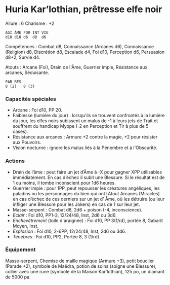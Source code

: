 # Huria Kar’lothian, prêtresse elfe noir

Allure : 6
Charisme : +2

	AGI	ÂME	FOR	INT	VIG
	d10	d10	d6	d8	d6

Compétences : Combat d8, Connaissance (Arcanes d6), Connaissance (Religion) d8, Discrétion d8, Escalade d4, Foi d10, Perception d6, Persuasion d8+2, Survie d4.

Atouts : Arcane (Foi), Drain de l'Âme, Guerrier impie, Résistance aux arcanes, Séduisante.

	PAR	RES
	8 (2)	8 (3)

### Capacités spéciales
- Arcane : Foi d10, PP 20.
- Faiblesse (lumière du jour) : lorsqu'ils se trouvent confrontés à la lumière du jour, les elfes noirs subissent un malus de -1 à leurs jets de Trait et souffrent du handicap Myope (-2 en Perception et Tir à plus de 5 cases).
- Résistance aux arcanes : Armure +2 contre la magie, +2 pour résister aux Pouvoirs.
- Vision nocturne : ignore les malus liés à la Pénombre et à l'Obscurité.

### Actions
- Drain de l’âme : peut faire un jet d’Âme à -X pour gagner XPP utilisables immédiatement. En cas d’échec il subit une Blessure. Si le résultat est de 1 ou moins, il tombe inconscient pour 1d6 heures.
- Guerrier impie : pour 1PP, peut repousser les créatures angéliques, les paladins ou les personnages du bien qui ont l’Atout Arcanes (Miracles) en cas d’échec de ces derniers sur un jet d’ Âme, où les détruire (ou leur infliger une Blessure pour les Jokers) en cas de 1 sur leur jet.
- Masse-serpent : Combat d8, 2d6 + poison (-4, inconscience).
- _Eclair_ : Foi d10, PP1-3, 12/24/48, Inst, 2d6 ou 3d6.
- _Enchevêtrement_ (toile d'araignée) : Foi d10, PP 3(1/rd), portée 8, Gabarit Moyen, Inst.
- _Explosion_ : Foi d10, 2-6PP, 12/24/48, Inst, 2d6 ou 3d6.
- _Ténèbres_ : Foi d10, PP2, Portée 8, 3 (1/rd).

### Équipement
Masse-serpent, Chemise de maille magique (Armure +3), petit bouclier (Parade +2), symbole de Maëdra, potion de soins (soigne une Blessure), collier avec une rune (symbole de la Maison Kar’lothian), 125 po, un diamant de 5000 pa.
